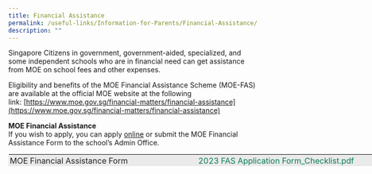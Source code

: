 ```yaml
---
title: Financial Assistance
permalink: /useful-links/Information-for-Parents/Financial-Assistance/
description: ""
---
```

Singapore Citizens in government, government-aided, specialized, and some independent schools who are in financial need can get assistance from MOE on school fees and other expenses.&nbsp;

  

Eligibility and benefits of the MOE Financial Assistance Scheme (MOE-FAS) are available at the official MOE website at the following link:&nbsp;[https://www.moe.gov.sg/financial-matters/financial-assistance](https://www.moe.gov.sg/financial-matters/financial-assistance)

  

**MOE Financial Assistance**
<br>If you wish to apply, you can apply&nbsp;[online](https://form.gov.sg/64e2f8f73f582600139f54ac)&nbsp;or submit&nbsp;the MOE Financial Assistance Form&nbsp;to the school’s Admin Office.

  

<table class="iveo_table ives_tab_1 ive_eobj_left" style="margin: 0px 10px 0px 0px; outline: 0px; padding: 0px; float: left; border: 1px solid rgb(234, 234, 234); width: 741px; height: 25px;"><tbody style="margin: 0px; outline: 0px; padding: 0px;"><tr style="margin: 0px; outline: 0px; padding: 0px;"><td style="margin: 0px; outline: 0px; padding: 2px; text-align: left; background-color: rgb(234, 234, 234); color: rgb(34, 34, 34); width: 354px;">MOE Financial Assistance Form<br style="margin: 0px; outline: 0px; padding: 0px;"></td><td style="margin: 0px; outline: 0px; padding: 2px; text-align: left; background-color: rgb(234, 234, 234); color: rgb(34, 34, 34); width: 379px;">&nbsp;<a class="refobj" href="https://pasirrissec-moe-edu-sg-admin.cwp.sg/qql/slot/u166/Info%20for%20Parents/FAS/2023%20FAS_Application%20Form.pdf" target="_blank" style="margin: 0px; outline: 0px; padding: 0px 4px 0px 18px; color: rgb(8, 123, 86); text-decoration: none; background-repeat: no-repeat; background-image: url(&quot;/site/ctx/ficon/pdf.gif&quot;);">2023 FAS Application Form_Checklist.pdf</a><br style="margin: 0px; outline: 0px; padding: 0px;"></td></tr></tbody></table>